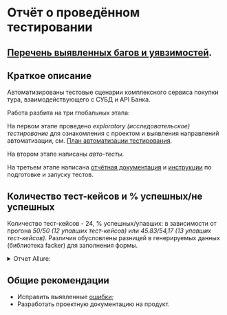 # Отчёт о проведённом тестировании

## [Перечень выявленных багов и уявзимостей](https://github.com/AndryRusff/AQA_Diploma/issues).

## Краткое описание

Автоматизированы тестовые сценарии комплексного сервиса покупки тура, взаимодействующего с СУБД и API Банка.

Работа разбита на три глобальных этапа:

На первом этапе проведено *exploratory (исследовательское) тестирование* для ознакомления с проектом и выявления направлений автоматизации, см. [План автоматизации тестирования](https://github.com/AndryRusff/AQA_Diploma/blob/master/doc/Plan.md).

На втором этапе написаны *авто-тесты*.

На третьем этапе написана [отчётная документация](Report.md) и [инструкции](README.md) по подготовке и запуску тестов.

## Количество тест-кейсов и % успешных/не успешных
Количество тест-кейсов - 24, % успешных/упавших: в зависимости от прогона *50/50 (12 упавших тест-кейсов)* или *45.83/54,17 (13 упавших тест-кейсов)*.
Различия обусловлены разницей в генерируемых данных (библиотека facker) для заполнения формы.

<details><summary> Отчет  Allure: </summary>
  
![50%](https://user-images.githubusercontent.com/92083580/161401582-8c5932fe-4943-4ead-920b-83286b10a900.PNG)
  
![My SQL](https://user-images.githubusercontent.com/92083580/161401578-db1ad78c-b174-472b-9c78-251c88ac2a7d.PNG)

</details>


## Общие рекомендации
- Исправить выявленные [ошибки](https://github.com/AndryRusff/AQA_Diploma/issues);
- Разработать проектную документацию на продукт.
